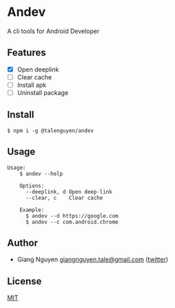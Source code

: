 # Andev

A cli tools for Android Developer

## Features

 * [x] Open deeplink 
 * [ ] Clear cache
 * [ ] Install apk
 * [ ] Uninstall package
 
## Install

```shell
$ npm i -g @talenguyen/andev
```

## Usage

```shell
Usage:
    $ andev --help

    Options:
      --deeplink, d Open deep-link
      --clear, c    Clear cache

    Example:
      $ andev --d https://google.com
      $ andev --c com.android.chrome
```

## Author
- Giang Nguyen <giangnguyen.tale@gmail.com> ([twitter](https://twitter.com/Tale_Nguyen))

## License

[MIT](LICENSE)
